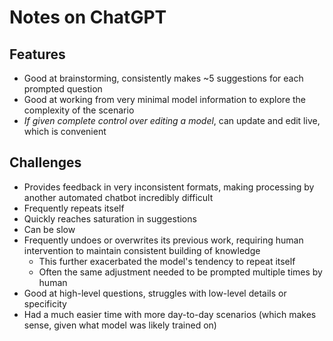 # Notes on ChatGPT

## Features

- Good at brainstorming, consistently makes ~5 suggestions for each prompted question
- Good at working from very minimal model information to explore the complexity of the scenario
- _If given complete control over editing a model_, can update and edit live, which is convenient

## Challenges

- Provides feedback in very inconsistent formats, making processing by another automated chatbot incredibly difficult
- Frequently repeats itself
- Quickly reaches saturation in suggestions
- Can be slow
- Frequently undoes or overwrites its previous work, requiring human intervention to maintain consistent building of knowledge
    - This further exacerbated the model's tendency to repeat itself
    - Often the same adjustment needed to be prompted multiple times by human
- Good at high-level questions, struggles with low-level details or specificity
- Had a much easier time with more day-to-day scenarios (which makes sense, given what model was likely trained on)
